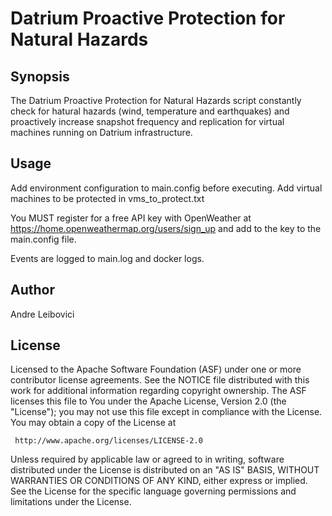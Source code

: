 # Datrium Proactive Protection for Natural Hazards

## Synopsis

The Datrium Proactive Protection for Natural Hazards script constantly
check for hatural hazards (wind, temperature and earthquakes) and
proactively increase snapshot frequency and replication for virtual
machines running on Datrium infrastructure.

## Usage

Add environment configuration to main.config before executing.
Add virtual machines to be protected in vms_to_protect.txt

You MUST register for a free API key with OpenWeather at
https://home.openweathermap.org/users/sign_up and add to the key to
the main.config file.

Events are logged to main.log and docker logs.

## Author

Andre Leibovici

## License

Licensed to the Apache Software Foundation (ASF) under one or more
contributor license agreements. See the NOTICE file distributed with
this work for additional information regarding copyright ownership.
The ASF licenses this file to You under the Apache License, Version 2.0
(the "License"); you may not use this file except in compliance with
the License. You may obtain a copy of the License at

     http://www.apache.org/licenses/LICENSE-2.0

Unless required by applicable law or agreed to in writing, software
distributed under the License is distributed on an "AS IS" BASIS,
WITHOUT WARRANTIES OR CONDITIONS OF ANY KIND, either express or implied.
See the License for the specific language governing permissions and
limitations under the License.
